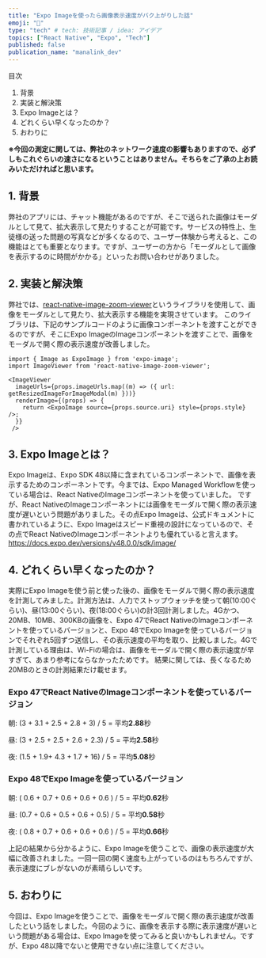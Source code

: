 ```yaml
---
title: "Expo Imageを使ったら画像表示速度がバク上がりした話"
emoji: "🍎"
type: "tech" # tech: 技術記事 / idea: アイデア
topics: ["React Native", "Expo", "Tech"]
published: false
publication_name: "manalink_dev"
---
```

目次
1. 背景
2. 実装と解決策
3. Expo Imageとは？
4. どれくらい早くなったのか？
5. おわりに

**※今回の測定に関しては、弊社のネットワーク速度の影響もありますので、必ずしもこれぐらいの速さになるということはありません。そちらをご了承の上お読みいただければと思います。**

## 1. 背景
弊社のアプリには、チャット機能があるのですが、そこで送られた画像はモーダルとして見て、拡大表示して見たりすることが可能です。サービスの特性上、生徒様の送った問題の写真などが多くなるので、ユーザー体験から考えると、この機能はとても重要となります。ですが、ユーザーの方から「モーダルとして画像を表示するのに時間がかかる」といったお問い合わせがありました。

## 2. 実装と解決策
弊社では、[react-native-image-zoom-viewer](https://github.com/siimorasmae/react-native-image-zoom-viewer)というライブラリを使用して、画像をモーダルとして見たり、拡大表示する機能を実現させています。
このライブラリは、下記のサンプルコードのように画像コンポーネントを渡すことができるのですが、そこにExpo ImageのImageコンポーネントを渡すことで、画像をモーダルで開く際の表示速度が改善しました。
```tsx:Images.tsx
import { Image as ExpoImage } from 'expo-image';
import ImageViewer from 'react-native-image-zoom-viewer';

<ImageViewer
  imageUrls={props.imageUrls.map((m) => ({ url: getResizedImageForImageModal(m) }))}
  renderImage={(props) => {
    return <ExpoImage source={props.source.uri} style={props.style} />;
  }}
 />
```


## 3. Expo Imageとは？
Expo Imageは、Expo SDK 48以降に含まれているコンポーネントで、画像を表示するためのコンポーネントです。今までは、Expo Managed Workflowを使っている場合は、React NativeのImageコンポーネントを使っていました。
ですが、React NativeのImageコンポーネントには画像をモーダルで開く際の表示速度が遅いという問題がありました。その点Expo Imageは、公式ドキュメントに書かれているように、Expo Imageはスピード重視の設計になっているので、その点でReact NativeのImageコンポーネントよりも優れていると言えます。
https://docs.expo.dev/versions/v48.0.0/sdk/image/


## 4. どれくらい早くなったのか？
実際にExpo Imageを使う前と使った後の、画像をモーダルで開く際の表示速度を計測してみました。計測方法は、人力でストップウォッチを使って朝(10:00ぐらい)、昼(13:00ぐらい)、夜(18:00ぐらい)の計3回計測しました。4Gかつ、20MB、10MB、300KBの画像を、Expo 47でReact NativeのImageコンポーネントを使っているバージョンと、Expo 48でExpo Imageを使っているバージョンでそれぞれ5回ずつ送信し、その表示速度の平均を取り、比較しました。4Gで計測している理由は、Wi-Fiの場合は、画像をモーダルで開く際の表示速度が早すぎて、あまり参考にならなかったためです。
結果に関しては、長くなるため20MBのときの計測結果だけ載せます。

### Expo 47でReact NativeのImageコンポーネントを使っているバージョン
朝: (3 + 3.1 + 2.5 + 2.8 + 3) / 5 = 平均**2.88**秒

昼: (3 + 2.5 + 2.5 + 2.6 + 2.3) / 5 = 平均**2.58**秒

夜: (1.5 + 1.9+ 4.3 + 1.7 + 16) / 5 = 平均**5.08**秒

### Expo 48でExpo Imageを使っているバージョン
朝: ( 0.6 + 0.7 + 0.6 + 0.6 + 0.6 ) / 5 = 平均**0.62**秒

昼: (0.7 + 0.6 + 0.5 + 0.6 + 0.5) / 5 = 平均**0.58**秒

夜: ( 0.8 + 0.7 + 0.6 + 0.6 + 0.6 ) / 5 = 平均**0.66**秒

上記の結果から分かるように、Expo Imageを使うことで、画像の表示速度が大幅に改善されました。一回一回の開く速度も上がっているのはもちろんですが、表示速度にブレがないのが素晴らしいです。


## 5. おわりに
今回は、Expo Imageを使うことで、画像をモーダルで開く際の表示速度が改善したという話をしました。今回のように、画像を表示する際に表示速度が遅いという問題がある場合は、Expo Imageを使ってみると良いかもしれません。ですが、Expo 48以降でないと使用できない点に注意してください。

